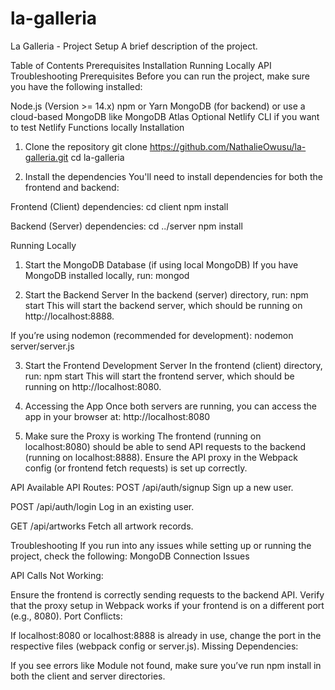 # la-galleria
La Galleria - Project Setup
A brief description of the project.

Table of Contents
Prerequisites
Installation
Running Locally
API
Troubleshooting
Prerequisites
Before you can run the project, make sure you have the following installed:

Node.js (Version >= 14.x)
npm or Yarn
MongoDB (for backend) or use a cloud-based MongoDB like MongoDB Atlas
Optional
Netlify CLI if you want to test Netlify Functions locally
Installation

1. Clone the repository
git clone https://github.com/NathalieOwusu/la-galleria.git
cd la-galleria

2. Install the dependencies
You'll need to install dependencies for both the frontend and backend:

Frontend (Client) dependencies:
cd client
npm install

Backend (Server) dependencies:
cd ../server
npm install

Running Locally
1. Start the MongoDB Database (if using local MongoDB)
If you have MongoDB installed locally, run:
mongod


2. Start the Backend Server
In the backend (server) directory, run:
npm start
This will start the backend server, which should be running on http://localhost:8888.

If you’re using nodemon (recommended for development):
nodemon server/server.js

3. Start the Frontend Development Server
In the frontend (client) directory, run:
npm start
This will start the frontend server, which should be running on http://localhost:8080.

4. Accessing the App
Once both servers are running, you can access the app in your browser at:
http://localhost:8080

5. Make sure the Proxy is working
The frontend (running on localhost:8080) should be able to send API requests to the backend (running on localhost:8888). Ensure the API proxy in the Webpack config (or frontend fetch requests) is set up correctly.

API
Available API Routes:
POST /api/auth/signup
Sign up a new user.

POST /api/auth/login
Log in an existing user.

GET /api/artworks
Fetch all artwork records.

Troubleshooting
If you run into any issues while setting up or running the project, check the following:
MongoDB Connection Issues

API Calls Not Working:

Ensure the frontend is correctly sending requests to the backend API.
Verify that the proxy setup in Webpack works if your frontend is on a different port (e.g., 8080).
Port Conflicts:

If localhost:8080 or localhost:8888 is already in use, change the port in the respective files (webpack config or server.js).
Missing Dependencies:

If you see errors like Module not found, make sure you’ve run npm install in both the client and server directories.
